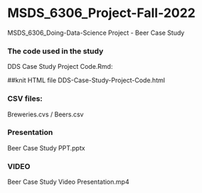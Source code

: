 # MSDS_6306_Project-Fall-2022
MSDS_6306_Doing-Data-Science Project - Beer Case Study

### The code used in the study
DDS Case Study Project Code.Rmd: 

##knit HTML file
DDS-Case-Study-Project-Code.html

### CSV files: 
Breweries.cvs /
Beers.csv

### Presentation
Beer Case Study PPT.pptx

### VIDEO
Beer Case Study Video Presentation.mp4
